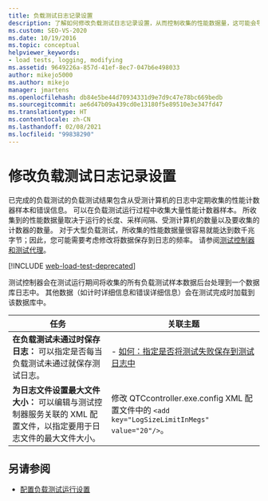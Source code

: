 ```yaml
---
title: 负载测试日志记录设置
description: 了解如何修改负载测试日志记录设置，从而控制收集的性能数据量，这可能会导致结果文件非常大。
ms.custom: SEO-VS-2020
ms.date: 10/19/2016
ms.topic: conceptual
helpviewer_keywords:
- load tests, logging, modifying
ms.assetid: 9649226a-857d-41ef-8ec7-047b6e498033
author: mikejo5000
ms.author: mikejo
manager: jmartens
ms.openlocfilehash: db84e5be44d70934331d9e7d9c47e78bc669bedb
ms.sourcegitcommit: ae6d47b09a439cd0e13180f5e89510e3e347fd47
ms.translationtype: HT
ms.contentlocale: zh-CN
ms.lasthandoff: 02/08/2021
ms.locfileid: "99838290"
---
```

# <a name="modify-load-test-logging-settings"></a>修改负载测试日志记录设置

已完成的负载测试的负载测试结果包含从受测计算机的日志中定期收集的性能计数器样本和错误信息。 可以在负载测试运行过程中收集大量性能计数器样本。 所收集到的性能数据量取决于运行的长度、采样间隔、受测计算机的数量以及要收集的计数器的数量。 对于大型负载测试，所收集的性能数据量很容易就能达到数千兆字节；因此，您可能需要考虑修改将数据保存到日志的频率。 请参阅[测试控制器和测试代理](configure-test-agents-and-controllers-for-load-tests.md)。

[!INCLUDE [web-load-test-deprecated](includes/web-load-test-deprecated.md)]

测试控制器会在测试运行期间将收集的所有负载测试样本数据后台处理到一个数据库日志中。 其他数据（如计时详细信息和错误详细信息）会在测试完成时加载到该数据库中。

|任务|关联主题|
|-|-----------------------|
|**在负载测试未通过时保存日志：** 可以指定是否每当负载测试未通过就保存测试日志。|-   [如何：指定是否将测试失败保存到测试日志中](../test/how-to-specify-if-test-failures-are-saved-to-test-logs.md)|
|**为日志文件设置最大文件大小：** 可以编辑与测试控制器服务关联的 XML 配置文件，以指定要用于日志文件的最大文件大小。|修改 QTCcontroller.exe.config XML 配置文件中的 `<add key="LogSizeLimitInMegs" value="20"/>`。|

## <a name="see-also"></a>另请参阅

- [配置负载测试运行设置](../test/configure-load-test-run-settings.md)
